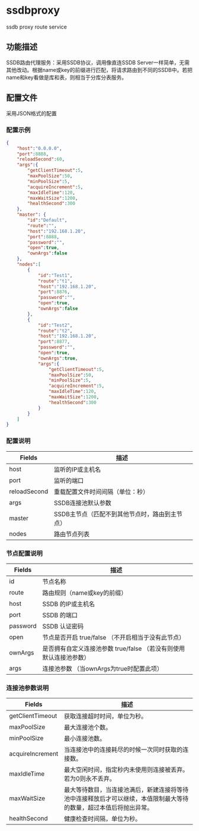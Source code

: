 # ssdbproxy

ssdb proxy route service

## 功能描述

SSDB路由代理服务：采用SSDB协议，调用像直连SSDB Server一样简单，无需其他改动。根据name或key的前缀进行匹配，将请求路由到不同的SSDB中。若把name和key看做是库和表，则相当于分库分表服务。

## 配置文件

采用JSON格式的配置

### 配置示例

```json
{
    "host":"0.0.0.0",
    "port":8888,
    "reloadSecond":60,
    "args":{
        "getClientTimeout":5,
        "maxPoolSize":50,
        "minPoolSize":5,
        "acquireIncrement":5,
        "maxIdleTime":120,
        "maxWaitSize":1200,
        "healthSecond":300
    },
    "master": {
        "id":"Default",
        "route":"",
        "host":"192.168.1.20",
        "port":8888,
        "password":"",
        "open":true,
        "ownArgs":false
    },
    "nodes":[
        {
            "id":"Test1",
            "route":"t1",
            "host":"192.168.1.20",
            "port":8876,
            "password":"",
            "open":true,
            "ownArgs":false
        },
        {
            "id":"Test2",
            "route":"t2",
            "host":"192.168.1.20",
            "port":8877,
            "password":"",
            "open":true,
            "ownArgs":true,
            "args":{
                "getClientTimeout":5,
                "maxPoolSize":50,
                "minPoolSize":5,
                "acquireIncrement":5,
                "maxIdleTime":120,
                "maxWaitSize":1200,
                "healthSecond":300
            }
        }
    ]
}
```

### 配置说明

| Fields | 描述 |
| ---- | ---- |
| host | 监听的IP或主机名 |
| port | 监听的端口 |
| reloadSecond | 重载配置文件时间间隔（单位：秒） |
| args | SSDB连接池默认参数 |
| master | SSDB主节点（匹配不到其他节点时，路由到主节点） |
| nodes | 路由节点列表 |

### 节点配置说明

| Fields | 描述 |
| ---- | ---- |
| id | 节点名称 |
| route | 路由规则（name或key的前缀） |
| host | SSDB 的IP或主机名 |
| port | SSDB 的端口 |
| password | SSDB 认证密码 |
| open | 节点是否开启 true/false （不开启相当于没有此节点） |
| ownArgs | 是否拥有自定义连接池参数 true/false （若没有则使用默认连接池参数） |
| args | 连接池参数 （当ownArgs为true时配置此项） |

### 连接池参数说明

| Fields | 描述 |
| ---- | ---- |
| getClientTimeout | 获取连接超时时间，单位为秒。 |
| maxPoolSize | 最大连接池个数。 |
| minPoolSize | 最小连接池数。 |
| acquireIncrement | 当连接池中的连接耗尽的时候一次同时获取的连接数。 |
| maxIdleTime | 最大空闲时间，指定秒内未使用则连接被丢弃。若为0则永不丢弃。 |
| maxWaitSize | 最大等待数目，当连接池满后，新建连接将等待池中连接释放后才可以继续，本值限制最大等待的数量，超过本值后将抛出异常。 |
| healthSecond | 健康检查时间隔，单位为秒。 |
